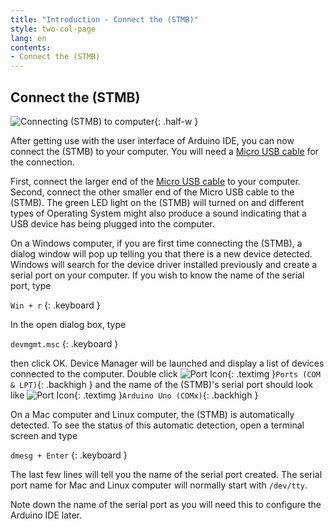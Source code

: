 ```yaml
---
title: "Introduction - Connect the (STMB)"
style: two-col-page
lang: en
contents:
- Connect the (STMB) 
---
```


## Connect the (STMB)

![Connecting (STMB) to computer](img/connect_stemtera.svg){: .half-w }

After getting use with the user interface of Arduino IDE, you can now connect the (STMB) to your computer. You will need a [Micro USB cable](https://www.sparkfun.com/products/10215) for the connection. 

First, connect the larger end of the [Micro USB cable](https://www.sparkfun.com/products/10215) to your computer. Second, connect the other smaller end of the Micro USB cable to the (STMB). The green LED light on the (STMB) will turned on and different types of Operating System might also produce a sound indicating that a USB device has being plugged into the computer.

On a Windows computer, if you are first time connecting the (STMB), a dialog window will pop up telling you that there is a new device detected. Windows will search for the device driver installed previously and create a serial port on your computer. If you wish to know the name of the serial port, type

`Win + r`
{: .keyboard }

In the open dialog box, type

`devmgmt.msc`
{: .keyboard }

then click OK. Device Manager will be launched and display a list of devices connected to the computer. Double click ![Port Icon](img/port_icon.svg){: .textimg }` Ports (COM & LPT) `{: .backhigh }  and the name of the (STMB)'s serial port should look like ![Port Icon](img/port_icon.svg){: .textimg }` Arduino Uno (COMx) `{: .backhigh }

On a Mac computer and Linux computer, the (STMB) is automatically detected. To see the status of this automatic detection, open a terminal screen and type 

`dmesg + Enter`
{: .keyboard }

The last few lines will tell you the name of the serial port created. The serial port name for Mac and Linux computer will normally start with `/dev/tty`.

Note down the name of the serial port as you will need this to configure the Arduino IDE later.
